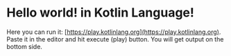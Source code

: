 # Hello world! in Kotlin Language!

Here you can run it: [https://play.kotlinlang.org](https://play.kotlinlang.org).
Paste it in the editor and hit execute (play) button. You will get output on the bottom side.
